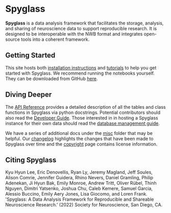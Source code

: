 # Spyglass

**Spyglass** is a data analysis framework that facilitates the storage,
analysis, and sharing of neuroscience data to support reproducible research. It
is designed to be interoperable with the NWB format and integrates open-source
tools into a coherent framework.

## Getting Started

This site hosts both [installation instructions](./installation.md) and
[tutorials](./notebooks/index.md) to help you get started with Spyglass. We
recommend running the notebooks yourself. They can be downloaded from GitHub
[here](https://github.com/LorenFrankLab/spyglass).

## Diving Deeper

The [API Reference](./api/index.md) provides a detailed description of all the
tables and class functions in Spyglass via python docstrings. Potential
contributors should also read the [Developer Guide](./contribute.md). Those
interested in in hosting a Spyglass instance for their own data should read the
[database management guide](./misc/database_management.md).

We have a series of additional docs under the [misc](./misc/index.md) folder
that may be helpful. Our [changelog](./CHANGELOG.md) highlights the changes that
have been made to Spyglass over time and the [copyright](./LICENSE.md) page
contains license information.

## Citing Spyglass

Kyu Hyun Lee, Eric Denovellis, Ryan Ly, Jeremy Magland, Jeff Soules, Alison
Comrie, Jennifer Guidera, Rhino Nevers, Daniel Gramling, Philip Adenekan, Ji
Hyun Bak, Emily Monroe, Andrew Tritt, Oliver Rübel, Thinh Nguyen, Dimitri
Yatsenko, Joshua Chu, Caleb Kemere, Samuel Garcia, Alessio Buccino, Emily Aery
Jones, Lisa Giocomo, and Loren Frank. 'Spyglass: A Data Analysis Framework for
Reproducible and Shareable Neuroscience Research.' (2022) Society for
Neuroscience, San Diego, CA.

<!-- TODO: Convert ccf file and insert here  -->
